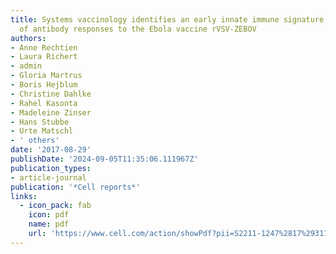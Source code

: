 ```yaml
---
title: Systems vaccinology identifies an early innate immune signature as a correlate
  of antibody responses to the Ebola vaccine rVSV-ZEBOV
authors:
- Anne Rechtien
- Laura Richert
- admin
- Gloria Martrus
- Boris Hejblum
- Christine Dahlke
- Rahel Kasonta
- Madeleine Zinser
- Hans Stubbe
- Urte Matschl
- ' others'
date: '2017-08-29'
publishDate: '2024-09-05T11:35:06.111967Z'
publication_types:
- article-journal
publication: '*Cell reports*'
links:
  - icon_pack: fab
    icon: pdf
    name: pdf
    url: 'https://www.cell.com/action/showPdf?pii=S2211-1247%2817%2931115-4'
---
```

